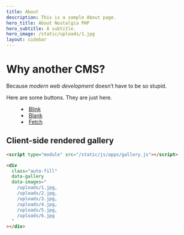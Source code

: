 ```yaml
---
title: About
description: This is a sample About page.
hero_title: About Nostalgia PHP
hero_subtitle: A subtitle.
hero_image: /static/uploads/1.jpg
layout: sidebar
---
```


# Why another CMS?

Because *modern web development* doesn’t have to be so stupid.

Here are some buttons. They are just here.

<menu class="flex flex-wrap gap-0-2-5 no-padding list-style-none">
  <li><a class="button" href="/about/blink">Blink</a></li>
  <li><a class="button" href="/about/blank">Blank</a></li>
  <li><a class="button" href="/about/fetch">Fetch</a></li>
</menu>

## Client-side rendered gallery

```html
<script type="module" src="/static/js/apps/gallery.js"></script>

<div
  class="auto-fill"
  data-gallery
  data-images="
    /uploads/1.jpg,
    /uploads/2.jpg,
    /uploads/3.jpg,
    /uploads/4.jpg,
    /uploads/5.jpg,
    /uploads/6.jpg
  "
></div>
```

<script type="module" src="/static/js/apps/gallery.js"></script>

<div class="auto-fill" data-gallery data-images="/uploads/1.jpg, /uploads/2.jpg, /uploads/3.jpg, /uploads/4.jpg, /uploads/5.jpg, /uploads/6.jpg"></div>

